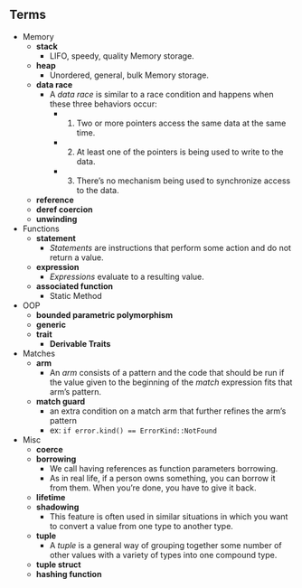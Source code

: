 ## Terms
- Memory
  - **stack**
    - LIFO, speedy, quality Memory storage.
  - **heap**
    - Unordered, general, bulk Memory storage.
  - **data race**
    - A *data race* is similar to a race condition and happens when these three behaviors occur:
      - 1. Two or more pointers access the same data at the same time.
      - 2. At least one of the pointers is being used to write to the data.
      - 3. There’s no mechanism being used to synchronize access to the data.
  - **reference**
  - **deref coercion**
  - **unwinding**
- Functions
  - **statement**
    - *Statements* are instructions that perform some action and do not return a value.
  - **expression**
    - *Expressions* evaluate to a resulting value.
  - **associated function**
    - Static Method
- OOP
  - **bounded parametric polymorphism**
  - **generic**
  - **trait**
    - **Derivable Traits**
- Matches
  - **arm**
    - An *arm* consists of a pattern and the code that should be run if the value given to the beginning of the *match* expression fits that arm’s pattern.
  - **match guard**
    - an extra condition on a match arm that further refines the arm’s pattern
    - ex: `if error.kind() == ErrorKind::NotFound`
- Misc
  - **coerce**
  - **borrowing**
    - We call having references as function parameters borrowing. 
    - As in real life, if a person owns something, you can borrow it from them. When you’re done, you have to give it back.
  - **lifetime**
  - **shadowing**
    - This feature is often used in similar situations in which you want to convert a value from one type to another type.
  - **tuple**
    - A *tuple* is a general way of grouping together some number of other values with a variety of types into one compound type.
  - **tuple struct**
  - **hashing function**

